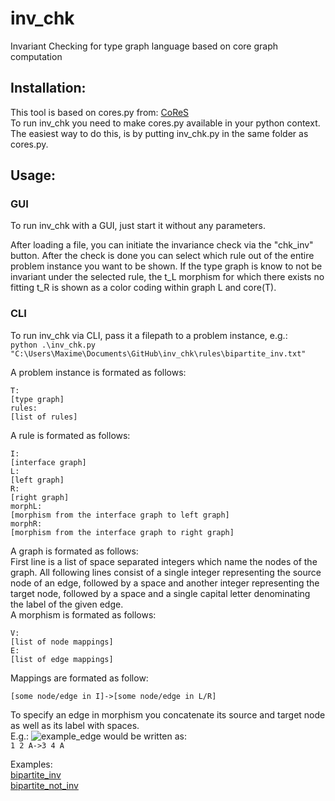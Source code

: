 # inv_chk
Invariant Checking for type graph language based on core graph computation 

## Installation:

This tool is based on cores.py from: [CoReS](https://github.com/mnederkorn/CoReS)  
To run inv_chk you need to make cores.py available in your python context. The easiest way to do this, is by putting inv_chk.py in the same folder as cores.py.

## Usage:

### GUI

To run inv_chk with a GUI, just start it without any parameters.

After loading a file, you can initiate the invariance check via the "chk_inv" button. After the check is done you can select which rule out of the entire problem instance you want to be shown. If the type graph is know to not be invariant under the selected rule, the t_L morphism for which there exists no fitting t_R is shown as a color coding within graph L and core(T).

### CLI

To run inv_chk via CLI, pass it a filepath to a problem instance, e.g.:  
```python .\inv_chk.py "C:\Users\Maxime\Documents\GitHub\inv_chk\rules\bipartite_inv.txt"```

A problem instance is formated as follows:
```
T:
[type graph]
rules:
[list of rules]
```  
A rule is formated as follows:
```
I:
[interface graph]
L:
[left graph]
R:
[right graph]
morphL:
[morphism from the interface graph to left graph]
morphR:
[morphism from the interface graph to right graph]
```  
A graph is formated as follows:  
First line is a list of space separated integers which name the nodes of the graph.
All following lines consist of a single integer representing the source node of an edge, followed by a space and another integer representing the target node, followed by a space and a single capital letter denominating the label of the given edge.  
A morphism is formated as follows:
```
V:
[list of node mappings]
E:
[list of edge mappings]
``` 
Mappings are formated as follow:
```  
[some node/edge in I]->[some node/edge in L/R]
``` 
To specify an edge in morphism you concatenate its source and target node as well as its label with spaces.  
E.g.: ![example_edge](./example_edge.gif) would be written as:  
```1 2 A->3 4 A```

Examples:  
[bipartite_inv](rules/bipartite_inv.txt)  
[bipartite_not_inv](rules/bipartite_not_inv.txt)
